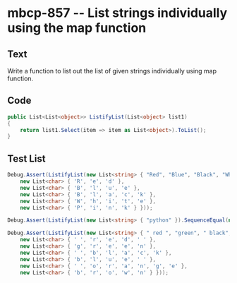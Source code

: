 # mbcp-857 -- List strings individually using the map function

## Text

Write a function to list out the list of given strings individually using map function.

## Code

```csharp
public List<List<object>> ListifyList(List<object> list1) 
{
    return list1.Select(item => item as List<object>).ToList();
}
```

## Test List

```csharp
Debug.Assert(ListifyList(new List<string> { "Red", "Blue", "Black", "White", "Pink" }).SequenceEqual(new List<List<char>> { 
    new List<char> { 'R', 'e', 'd' }, 
    new List<char> { 'B', 'l', 'u', 'e' }, 
    new List<char> { 'B', 'l', 'a', 'c', 'k' }, 
    new List<char> { 'W', 'h', 'i', 't', 'e' }, 
    new List<char> { 'P', 'i', 'n', 'k' } }));
```

```csharp
Debug.Assert(ListifyList(new List<string> { "python" }).SequenceEqual(new List<List<char>> { new List<char> { 'p', 'y', 't', 'h', 'o', 'n' } }));
```

```csharp
Debug.Assert(ListifyList(new List<string> { " red ", "green", " black", "blue ", " orange", "brown" }).SequenceEqual(new List<List<char>> { 
    new List<char> { ' ', 'r', 'e', 'd', ' ' }, 
    new List<char> { 'g', 'r', 'e', 'e', 'n' }, 
    new List<char> { ' ', 'b', 'l', 'a', 'c', 'k' }, 
    new List<char> { 'b', 'l', 'u', 'e', ' ' }, 
    new List<char> { ' ', 'o', 'r', 'a', 'n', 'g', 'e' }, 
    new List<char> { 'b', 'r', 'o', 'w', 'n' } }));
```
